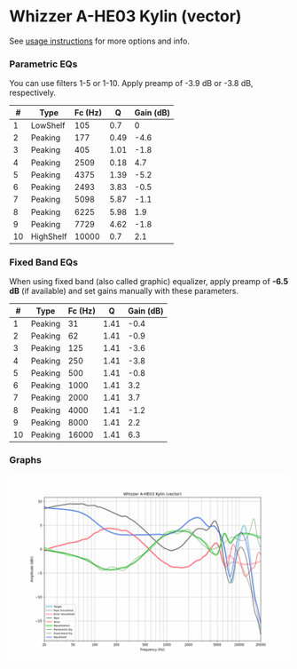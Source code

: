 # Whizzer A-HE03 Kylin (vector)
See [usage instructions](https://github.com/jaakkopasanen/AutoEq#usage) for more options and info.

### Parametric EQs
You can use filters 1-5 or 1-10. Apply preamp of -3.9 dB or -3.8 dB, respectively.

|   # | Type      |   Fc (Hz) |    Q |   Gain (dB) |
|-----|-----------|-----------|------|-------------|
|   1 | LowShelf  |       105 | 0.7  |         0   |
|   2 | Peaking   |       177 | 0.49 |        -4.6 |
|   3 | Peaking   |       405 | 1.01 |        -1.8 |
|   4 | Peaking   |      2509 | 0.18 |         4.7 |
|   5 | Peaking   |      4375 | 1.39 |        -5.2 |
|   6 | Peaking   |      2493 | 3.83 |        -0.5 |
|   7 | Peaking   |      5098 | 5.87 |        -1.1 |
|   8 | Peaking   |      6225 | 5.98 |         1.9 |
|   9 | Peaking   |      7729 | 4.62 |        -1.8 |
|  10 | HighShelf |     10000 | 0.7  |         2.1 |

### Fixed Band EQs
When using fixed band (also called graphic) equalizer, apply preamp of **-6.5 dB** (if available) and set gains manually with these parameters.

|   # | Type    |   Fc (Hz) |    Q |   Gain (dB) |
|-----|---------|-----------|------|-------------|
|   1 | Peaking |        31 | 1.41 |        -0.4 |
|   2 | Peaking |        62 | 1.41 |        -0.9 |
|   3 | Peaking |       125 | 1.41 |        -3.6 |
|   4 | Peaking |       250 | 1.41 |        -3.8 |
|   5 | Peaking |       500 | 1.41 |        -0.8 |
|   6 | Peaking |      1000 | 1.41 |         3.2 |
|   7 | Peaking |      2000 | 1.41 |         3.7 |
|   8 | Peaking |      4000 | 1.41 |        -1.2 |
|   9 | Peaking |      8000 | 1.41 |         2.2 |
|  10 | Peaking |     16000 | 1.41 |         6.3 |

### Graphs
![](./Whizzer%20A-HE03%20Kylin%20(vector).png)
